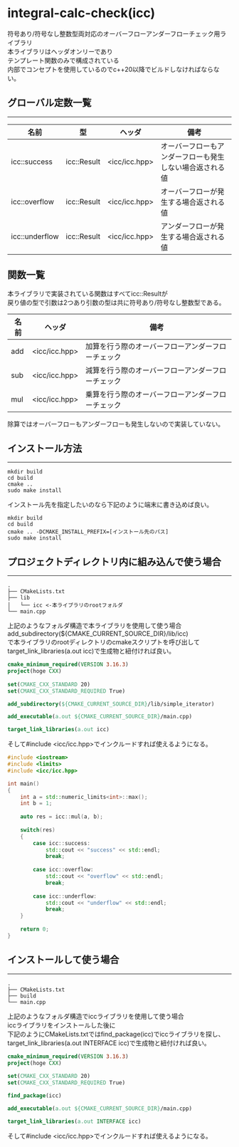# integral-calc-check(icc)
符号あり/符号なし整数型両対応のオーバーフローアンダーフローチェック用ライブラリ  
本ライブラリはヘッダオンリーであり  
テンプレート関数のみで構成されている  
内部でコンセプトを使用しているのでc++20以降でビルドしなければならない。

## グローバル定数一覧
---
|名前|型|ヘッダ|備考|
|---|---|---|---|
|icc::success|icc::Result|<icc/icc.hpp>|オーバーフローもアンダーフローも発生しない場合返される値|
|icc::overflow|icc::Result|<icc/icc.hpp>|オーバーフローが発生する場合返される値|
|icc::underflow|icc::Result|<icc/icc.hpp>|アンダーフローが発生する場合返される値|

## 関数一覧
本ライブラリで実装されている関数はすべてicc::Resultが  
戻り値の型で引数は2つあり引数の型は共に符号あり/符号なし整数型である。

|名前|ヘッダ|備考|
|---|---|---|
|add|<icc/icc.hpp>|加算を行う際のオーバーフローアンダーフローチェック|
|sub|<icc/icc.hpp>|減算を行う際のオーバーフローアンダーフローチェック|
|mul|<icc/icc.hpp>|乗算を行う際のオーバーフローアンダーフローチェック|

除算ではオーバーフローもアンダーフローも発生しないので実装していない。

## インストール方法
---
```terminal
mkdir build
cd build
cmake ..
sudo make install
```

インストール先を指定したいのなら下記のように端末に書き込めば良い。

```terminal
mkdir build
cd build
cmake .. -DCMAKE_INSTALL_PREFIX=[インストール先のパス]
sudo make install
```

## プロジェクトディレクトリ内に組み込んで使う場合
---
```
.
├── CMakeLists.txt
├── lib
│   └── icc <-本ライブラリのrootフォルダ
└── main.cpp
```
上記のようなフォルダ構造で本ライブラリを使用して使う場合
add_subdirectory(${CMAKE_CURRENT_SOURCE_DIR}/lib/icc)  
で本ライブラリのrootディレクトリのcmakeスクリプトを呼び出して  
target_link_libraries(a.out icc)で生成物と紐付ければ良い。

```cmake
cmake_minimum_required(VERSION 3.16.3)
project(hoge CXX)
    
set(CMAKE_CXX_STANDARD 20)
set(CMAKE_CXX_STANDARD_REQUIRED True)

add_subdirectory(${CMAKE_CURRENT_SOURCE_DIR}/lib/simple_iterator)

add_executable(a.out ${CMAKE_CURRENT_SOURCE_DIR}/main.cpp)

target_link_libraries(a.out icc)
```
そして#include <icc/icc.hpp>でインクルードすれば使えるようになる。
```c++
#include <iostream>
#include <limits>
#include <icc/icc.hpp>

int main()
{
    int a = std::numeric_limits<int>::max();
    int b = 1;
    
    auto res = icc::mul(a, b);
    
    switch(res)
    {
        case icc::success:
            std::cout << "success" << std::endl;
            break;
            
        case icc::overflow:
            std::cout << "overflow" << std::endl;
            break;
            
        case icc::underflow:
            std::cout << "underflow" << std::endl;
            break;
    }
    
    return 0;
}
```

## インストールして使う場合
---
```
.
├── CMakeLists.txt
├── build
└── main.cpp
```
上記のようなフォルダ構造でiccライブラリを使用して使う場合  
iccライブラリをインストールした後に  
下記のようにCMakeLists.txtではfind_package(icc)でiccライブラリを探し、  
target_link_libraries(a.out INTERFACE icc)で生成物と紐付ければ良い。
```cmake
cmake_minimum_required(VERSION 3.16.3)
project(hoge CXX)
    
set(CMAKE_CXX_STANDARD 20)
set(CMAKE_CXX_STANDARD_REQUIRED True)

find_package(icc)

add_executable(a.out ${CMAKE_CURRENT_SOURCE_DIR}/main.cpp)

target_link_libraries(a.out INTERFACE icc)
```
そして#include <icc/icc.hpp>でインクルードすれば使えるようになる。
